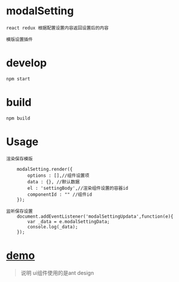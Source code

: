 # modalSetting
    react redux 根据配置设置内容返回设置后的内容

    模版设置插件

# develop
    npm start

# build 
    npm build

# Usage
    
    渲染保存模版

        modalSetting.render({
            options : [],//组件设置项
            data : {}, //默认数据
            el : 'settingBody',//渲染组件设置的容器id
            componentId : "" //组件id
        });

    监听保存设置
        document.addEventListener('modalSettingUpdata',function(e){
            var _data = e.modalSettingData;
            console.log(_data);
        });

# [demo](http://wj77998.coding.me/modal-setting)

> 说明
    ui组件使用的是ant design
